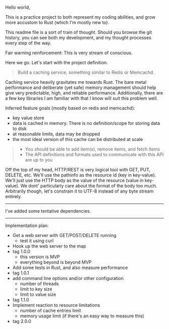 Hello world,

This is a practice project to both represent my coding abilities, and grow more accustom to Rust (which I'm mostly new to).

This readme file is a sort of train of thought. Should you browse the git history, you can see both my development, and my thought processes every step of the way.

Fair warning reinforcement: This is very stream of conscious.

Here we go. Let's start with the project definition.

> Build a caching service, something similar to Redis or Memcachd.

Caching service heavily gravitates me towards Rust. The bare metal performance and deliberate (yet safe) memory management should help give very predictable, high, and reliable performance. Additionally, there are a few key libraries I am familiar with that I know will suit this problem well.

Inferred feature goals (mostly based on redis and memcachd):
- key value store
- data is cached in memory. There is no definition/scope for storing data to disk 
- at reasonable limits, data may be dropped 
- the most ideal version of this cache can be distributed at scale

> - You should be able to add item(s), remove items, and fetch items
> - The API definitions and formats used to communicate with this API are up to you

Off the top of my head, HTTP/REST is very logical tool with GET, PUT, DELETE, etc. We'll use the pathinfo as the resource id (key in key-value). We'll just use the HTTP body as the value of the resource (value in key-value). We dont' particularly care about the format of the body too much. Arbitrarily though, let's constrain it to UTF-8 instead of any byte stream entirely.

----

I've added some tentative dependencies.


--- 


Implementation plan:
- Get a web server with GET/POST/DELETE running
   - test it using curl
- Hook up the web server to the map 
- tag 1.0.0 
   - this version is MVP
   - everything beyond is beyond MVP
- Add some tests in Rust, and also measure performance 
- tag 1.0.1
- add command line options and/or other configuration
   - number of threads 
   - limit to key size 
   - limit to value size
- tag 1.1.0
- Implement reaction to resource limitations
   - number of cache entries limit
   - memory usage limit (if there's an easy way to measure this)
- tag 2.0.0
















